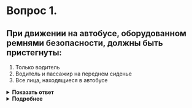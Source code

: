 # Вопрос 1.

## При движении на автобусе, оборудованном ремнями безопасности, должны быть пристегнуты:

1. Только водитель
2. Водитель и пассажир на переднем сиденье
3. Все лица, находящиеся в автобусе

<details>
<summary><b>Показать ответ</b></summary>
Правильный ответ: 3
</details>
<details>
<summary><b>Подробнее</b></summary>
Пункт ПДД 2.1.2 и 5.1 обязывает всех водителей и пассажиров ТС, оборудованных ремнями безопасности, во время движения быть пристегнутыми. Это правило касается и всех видов автобусов.
</details>